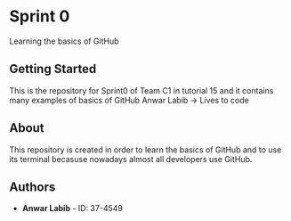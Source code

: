 # Sprint 0
Learning the basics of GitHub
## Getting Started
This is the repository for Sprint0 of Team C1 in tutorial 15 and it contains many examples of basics of GitHub
Anwar Labib -> Lives to code
## About
This repository is created in order to learn the basics of GitHub and to use its terminal becasuse nowadays almost all developers use GitHub.
## Authors
* **Anwar Labib** - ID: 37-4549
